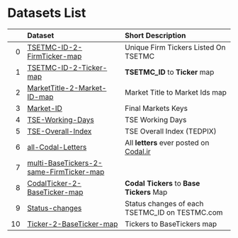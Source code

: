 # Datasets List 
|    | Dataset                                                                                                           | Short Description                                               |
|---:|:------------------------------------------------------------------------------------------------------------------|:----------------------------------------------------------------|
|  0 | [TSETMC-ID-2-FirmTicker-map](https://github.com/imahdimir/d-TSETMC-ID-2-FirmTicker-map)                           | Unique Firm Tickers Listed On TSETMC                            |
|  1 | [TSETMC-ID-2-Ticker-map](https://github.com/imahdimir/d-TSETMC-ID-2-Ticker-map)                                   | **TSETMC_ID** to **Ticker** map                                 |
|  2 | [MarketTitle-2-Market-ID-map](https://github.com/imahdimir/d-MarketTitle-2-Market-ID-map)                         | Market Title to Market Ids map                                  |
|  3 | [Market-ID](https://github.com/imahdimir/d-Market-ID)                                                             | Final Markets Keys                                              |
|  4 | [TSE-Working-Days](https://github.com/imahdimir/d-TSE-Working-Days)                                               | TSE Working Days                                                |
|  5 | [TSE-Overall-Index](https://github.com/imahdimir/d-TSE-Overall-Index)                                             | TSE Overall Index (TEDPIX)                                      |
|  6 | [all-Codal-Letters](https://github.com/imahdimir/d-all-Codal-Letters)                                             | All **letters** ever posted on [Codal.ir](https://www.codal.ir) |
|  7 | [multi-BaseTickers-2-same-FirmTicker-map](https://github.com/imahdimir/d-multi-BaseTickers-2-same-FirmTicker-map) |                                                                 |
|  8 | [CodalTicker-2-BaseTicker-map](https://github.com/imahdimir/d-CodalTicker-2-BaseTicker-map)                       | **Codal Tickers** to **Base Tickers** Map                       |
|  9 | [Status-changes](https://github.com/imahdimir/d-Status-changes)                                                   | Status changes of each TSETMC_ID on TESTMC.com                  |
| 10 | [Ticker-2-BaseTicker-map](https://github.com/imahdimir/d-Ticker-2-BaseTicker-map)                                 | Tickers to BaseTickers map                                      |